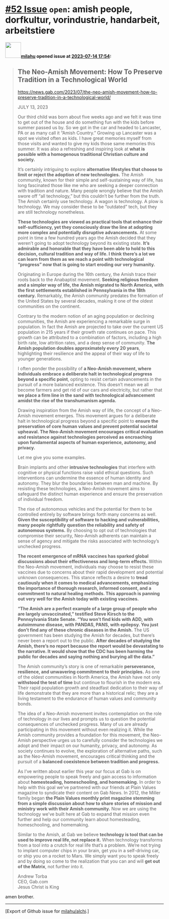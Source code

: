 # [\#52 Issue](https://github.com/milahu/alchi/issues/52) `open`: amish people, dorfkultur, vorindustrie, handarbeit, arbeitstiere

#### <img src="https://private-avatars.githubusercontent.com/u/12958815?jwt=eyJhbGciOiJIUzI1NiIsInR5cCI6IkpXVCJ9.eyJpc3MiOiJnaXRodWIuY29tIiwiYXVkIjoicmF3LmdpdGh1YnVzZXJjb250ZW50LmNvbSIsImtleSI6ImtleTEiLCJleHAiOjE3MzQ2NTYyMjAsIm5iZiI6MTczNDY1NTAyMCwicGF0aCI6Ii91LzEyOTU4ODE1In0.gNRkYbc2s1ZZSqkuSJ21Iovc8EwSLN_Ll51J4GeGe20&v=4" width="50">[milahu](https://github.com/milahu) opened issue at [2023-07-14 17:54](https://github.com/milahu/alchi/issues/52):

<blockquote>

## The Neo-Amish Movement: How To Preserve Tradition in a Technological World

<https://news.gab.com/2023/07/the-neo-amish-movement-how-to-preserve-tradition-in-a-technological-world/>

JULY 13, 2023

Our third child was born about five weeks ago and we felt it was time to
get out of the house and do something fun with the kids before summer
passed us by. So we got in the car and headed to Lancaster, PA or as
many call it “Amish Country.” Growing up Lancaster was a spot we visited
often as kids. I have great memories myself from those visits and wanted
to give my kids those same memories this summer. It was also a
refreshing and inspiring look at **what is possible with a homogenous
traditional Christian culture and society.**

It’s certainly intriguing to explore **alternative lifestyles that
choose to limit or reject the adoption of new technologies.** The Amish
community, known for their simple and self-sustaining way of life, has
long fascinated those like me who are seeking a deeper connection with
tradition and nature. Many people wrongly believe that the Amish swore
off “all technology,” but this couldn’t be further from the truth. The
Amish certainly use technology. A wagon is technology. A plow is
technology. We may consider these to be “outdated” tech, but they are
still technology nonetheless.

**These technologies are viewed as practical tools that enhance their
self-sufficiency, yet they consciously draw the line at adopting more
complex and potentially disruptive advancements.** At some point in time
a few hundred years ago the Amish decided that they weren’t going to
adopt technology beyond its existing state. **It’s admirable and
honorable that they have been able to hold to this decision, cultural
tradition and way of life. I think there’s a lot we can learn from them
as we reach a point with technological “progress” now that is going to
start eroding our very humanity.**

Originating in Europe during the 16th century, the Amish trace their
roots back to the Anabaptist movement. **Seeking religious freedom and a
simpler way of life, the Amish migrated to North America, with the first
settlements established in Pennsylvania in the 18th century.**
Remarkably, the Amish community predates the formation of the United
States by several decades, making it one of the oldest communities on
the continent.

Contrary to the modern notion of an aging population or declining
communities, the Amish are experiencing a remarkable surge in
population. In fact the Amish are projected to take over the current US
population in 215 years if their growth rate continues on pace. This
growth can be attributed to a combination of factors, including a high
birth rate, low attrition rates, and a deep sense of community. **The
Amish population doubles approximately every 20 years**, highlighting
their resilience and the appeal of their way of life to younger
generations.

I often ponder the possibility of **a Neo-Amish movement, where
individuals embrace a deliberate halt in technological progress beyond a
specific point**, opting to resist certain advancements in the pursuit
of a more balanced existence. This doesn’t mean we all become farmers
and get rid of our cars and electricity, but rather that **we place a
firm line in the sand with technological advancement amidst the rise of
the transhumanism agenda.**

Drawing inspiration from the Amish way of life, the concept of a
Neo-Amish movement emerges. This movement argues for a deliberate halt
in technological progress beyond a specific point to **ensure the
preservation of core human values and prevent potential societal
upheaval. The Neo-Amish movement encourages critical evaluation and
resistance against technologies perceived as encroaching upon
fundamental aspects of human experience, autonomy, and privacy.**

Let me give you some examples.

Brain implants and other **intrusive technologies** that interfere with
cognitive or physical functions raise valid ethical questions. Such
interventions can undermine the essence of human identity and autonomy.
They blur the boundaries between man and machine. By resisting these
technologies, a Neo-Amish movement aims to safeguard the distinct human
experience and ensure the preservation of individual freedom.

The rise of autonomous vehicles and the potential for them to be
controlled entirely by software brings forth many concerns as well.
**Given the susceptibility of software to hacking and vulnerabilities,
many people rightfully question the reliability and safety of autonomous
systems.** By choosing to opt out of technologies that compromise their
security, Neo-Amish adherents can maintain a sense of agency and
mitigate the risks associated with technology’s unchecked progress.

**The recent emergence of mRNA vaccines has sparked global discussions
about their effectiveness and long-term effects.** Within the Neo-Amish
movement, individuals may choose to resist these vaccines due to
concerns about their rapid development and potential unknown
consequences. This stance reflects a desire to **tread cautiously when
it comes to medical advancements, emphasizing the importance of thorough
research, informed consent, and a commitment to natural healing methods.
This approach is panning out very well for the Amish today with existing
vaccines.**

**“The Amish are a perfect example of a large group of people who are
largely unvaccinated,” testified Steve Kirsch to the Pennsylvania State
Senate. “You won’t find kids with ADD, with autoimmune disease, with
PANDAS, PANS, with epilepsy. You just don’t find any of these chronic
diseases in the Amish.** The US government has been studying the Amish
for decades, but there’s never been a report out to the public. **After
decades of studying the Amish, there’s no report because the report
would be devastating to the narrative. It would show that the CDC has
been harming the public for decades and saying nothing and burying all
the data.”**

The Amish community’s story is one of remarkable **perseverance,
resilience, and unwavering commitment to their principles.** As one of
the oldest communities in North America, the Amish have not only
**withstood the test of time** but continue to flourish in the modern
era. Their rapid population growth and steadfast dedication to their way
of life demonstrate that they are more than a historical relic; they are
a living testament to the endurance of human values and community bonds.

The idea of a Neo-Amish movement invites contemplation on the role of
technology in our lives and prompts us to question the potential
consequences of unchecked progress. Many of us are already participating
in this movement without even realizing it. While the Amish community
provides a foundation for this movement, the Neo-Amish perspective urges
us to carefully consider the technologies we adopt and their impact on
our humanity, privacy, and autonomy. As society continues to evolve, the
exploration of alternative paths, such as the Neo-Amish movement,
encourages critical thinking and the pursuit of a **balanced coexistence
between tradition and progress.**

As I’ve written about earlier this year our focus at Gab is on
empowering people to speak freely and gain access to information about
**homesteading, homeschooling, and homemaking.** In order to help with
this goal we’ve partnered with our friends at Plain Values magazine to
syndicate their content on Gab News. In 2012, the Miller family began
**the Plain Values monthly print magazine stemming from a simple
discussion about how to share stories of mission and ministry work with
their Amish community.** Now we are using the technology we’ve built
here at Gab to expand that mission even further and help our community
learn about homesteading, homeschooling, and homemaking.

Similar to the Amish, at Gab we believe **technology is tool that can be
used to improve real life, not replace it.** When technology transforms
from a tool into a crutch for real life that’s a problem. We’re not
trying to implant computer chips in your brain, get you in a
self-driving car, or ship you on a rocket to Mars. We simply want you to
speak freely and by doing so come to the realization that you can and
will **get out of the Matrix**, not further into it.

Andrew Torba  
CEO, Gab.com  
Jesus Christ is King

</blockquote>

amen brother.

------------------------------------------------------------------------

\[Export of Github issue for
[milahu/alchi](https://github.com/milahu/alchi).\]
